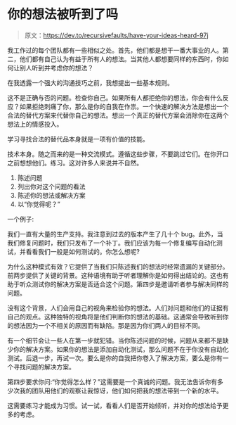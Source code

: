 # 你的想法被听到了吗

> 原文：<https://dev.to/recursivefaults/have-your-ideas-heard-97j>

我工作过的每个团队都有一些相似之处。首先，他们都是想干一番大事业的人。第二，他们都有自己认为有益于所有人的想法。当其他人都想要同样的东西时，你如何让别人听到并考虑你的想法？

在我透露一个强大的沟通技巧之前，我想提出一些基本规则。

这不是正确与否的问题。检查你自己。如果所有人都拒绝你的想法，你会有什么反应？如果拒绝刺痛了你，那么是你的自我在作祟。一个快速的解决方法是想出一个合法的替代方案来代替你自己的想法。想出一个真正的替代方案会消除你在这两个想法上的情感投入。

学习寻找合法的替代品本身就是一项有价值的技能。

技术本身。随之而来的是一种交流模式。遵循这些步骤，不要跳过它们。在你开口之前想想他们。练习。这对许多人来说并不自然。

1.  陈述问题
2.  列出你对这个问题的看法
3.  陈述你的想法或解决方案
4.  以“你觉得呢？”

一个例子:

我们一直有大量的生产支持。我注意到过去的版本产生了几十个 bug。此外，当我们修复问题时，我们只发布了一个补丁。我们应该为每一个修复编写自动化测试，并看看我们一般是如何测试的。你怎么想呢?

为什么这种模式有效？它提供了当我们只陈述我们的想法时经常遗漏的关键部分。前两步提供了关键的背景。这种语境有助于听者理解你是如何得出结论的。这也有助于听众测试你的解决方案是否适合这个问题。第四步是邀请听者参与解决同样的问题。

没有这个背景，人们会用自己的视角来检验你的想法。人们对问题和他们的证据有自己的观点。这种独特的视角将是他们判断你的想法的基础。这通常会导致听到你的想法因为一个不相关的原因而有缺陷。那是因为你们两人的目标不同。

有一个细节会让一些人在第一步就犯错。当你陈述问题的时候，问题从来都不是缺少你的解决方案。如果你的想法是添加自动化测试，那么问题不在于你没有自动化测试。后退一步，再试一次。要么是你的自我把你卷入了解决方案，要么是你有一个寻找问题的解决方案。

第四步要求你问:“你觉得怎么样？”这需要是一个真诚的问题。我无法告诉你有多少次我的团队用他们的观察让我惊讶，他们如何把我的想法带到一个新的水平。

这需要练习才能成为习惯。试一试，看看人们是否开始倾听，并对你的想法给予更多的考虑。